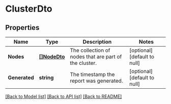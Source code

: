 # ClusterDto

## Properties
Name | Type | Description | Notes
------------ | ------------- | ------------- | -------------
**Nodes** | [**[]NodeDto**](NodeDTO.md) | The collection of nodes that are part of the cluster. | [optional] [default to null]
**Generated** | **string** | The timestamp the report was generated. | [optional] [default to null]

[[Back to Model list]](../pkg/nifi/README.md#documentation-for-models) [[Back to API list]](../pkg/nifi/README.md#documentation-for-api-endpoints) [[Back to README]](../pkg/nifi/README.md)


